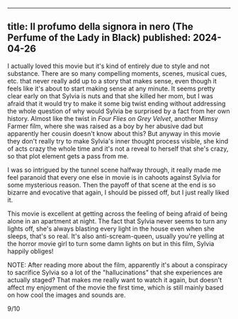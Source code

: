 ----
title: Il profumo della signora in nero (The Perfume of the Lady in Black)
published: 2024-04-26
----

I actually loved this movie but it's kind of entirely due to style and not substance. There are so many compelling moments, scenes, musical cues, etc. that never really add up to a story that makes sense, even though it feels like it's about to start making sense at any minute. It seems pretty clear early on that Sylvia is nuts and that she killed her mom, but I was afraid that it would try to make it some big twist ending without addressing the whole question of why would Sylvia be surprised by a fact from her own history. Almost like the twist in _Four Flies on Grey Velvet_, another Mimsy Farmer film, where she was raised as a boy by her abusive dad but apparently her cousin doesn't know about this? But anyway in this movie they don't really try to make Sylvia's inner thought process visible, she kind of acts crazy the whole time and it's not a reveal to herself that she's crazy, so that plot element gets a pass from me.

I was so intrigued by the tunnel scene halfway through, it really made me feel paranoid that every one else in movie is in cahoots against Sylvia for some mysterious reason. Then the payoff of that scene at the end is so bizarre and evocative that again, I should be pissed off, but I just really liked it.

This movie is excellent at getting across the feeling of being afraid of being alone in an apartment at night. The fact that Sylvia never seems to turn any lights off, she's always blasting every light in the house even when she sleeps, that's so real. It's also anti-scream-queen, usually you're yelling at the horror movie girl to turn some damn lights on but in this film, Sylvia happily obliges!

NOTE: After reading more about the film, apparently it's about a conspiracy to sacrifice Sylvia so a lot of the "hallucinations" that she experiences are actually staged? That makes me really want to watch it again, but doesn't affect my enjoyment of the movie the first time, which is still mainly based on how cool the images and sounds are.

9/10
